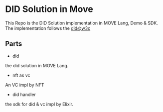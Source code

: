 # DID Solution in Move
This Repo is the DID Solution implementation in MOVE Lang, Demo & SDK.
The implementation follows the [did@w3c](https://www.w3.org/TR/did-core/)

## Parts

* did
  
the did solution in MOVE Lang.

* nft as vc

An VC impl by NFT

* did handler

the sdk for did & vc impl by Elixir.
